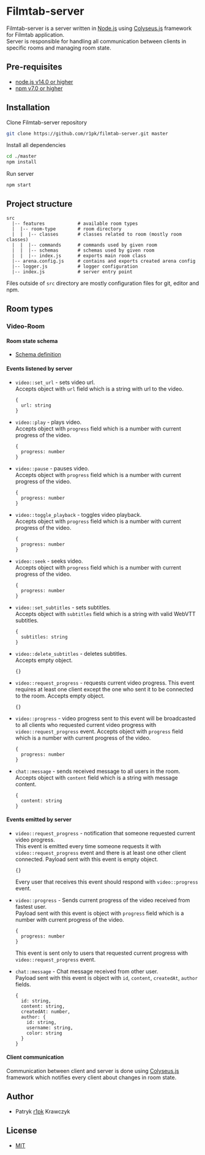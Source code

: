 # Filmtab-server

Filmtab-server is a server written in [Node.js](https://nodejs.org/en/) using [Colyseus.js](https://www.colyseus.io/) framework for Filmtab application.  
Server is responsible for handling all communication between clients in specific rooms and managing room state.

## Pre-requisites

- [node.js v14.0 or higher](https://nodejs.org/en/)
- [npm v7.0 or higher](https://nodejs.org/en/download/)

## Installation

Clone Filmtab-server repository

```bash
git clone https://github.com/r1pk/filmtab-server.git master
```

Install all dependencies

```bash
cd ./master
npm install
```

Run server

```bash
npm start
```

## Project structure

```
src
  |-- features            # available room types
  |  |-- room-type        # room directory
  |  |  |-- classes       # classes related to room (mostly room classes)
  |  |  |-- commands      # commands used by given room
  |  |  |-- schemas       # schemas used by given room
  |  |  |-- index.js      # exports main room class
  |-- arena.config.js     # contains and exports created arena config
  |-- logger.js           # logger configuration
  |-- index.js            # server entry point

```

Files outside of `src` directory are mostly configuration files for git, editor and npm.

## Room types

### Video-Room

#### Room state schema

- [Schema definition](./src/features/video-room/schemas/RoomState.js)

#### Events listened by server

- `video::set_url` - sets video url.  
  Accepts object with `url` field which is a string with url to the video.

  ```
  {
    url: string
  }
  ```

- `video::play` - plays video.  
  Accepts object with `progress` field which is a number with current progress of the video.

  ```
  {
    progress: number
  }
  ```

- `video::pause` - pauses video.  
  Accepts object with `progress` field which is a number with current progress of the video.

  ```
  {
    progress: number
  }
  ```

- `video::toggle_playback` - toggles video playback.  
  Accepts object with `progress` field which is a number with current progress of the video.

  ```
  {
    progress: number
  }
  ```

- `video::seek` - seeks video.  
  Accepts object with `progress` field which is a number with current progress of the video.

  ```
  {
    progress: number
  }
  ```

- `video::set_subtitles` - sets subtitles.  
  Accepts object with `subtitles` field which is a string with valid WebVTT subtitles.

  ```
  {
    subtitles: string
  }
  ```

- `video::delete_subtitles` - deletes subtitles.  
  Accepts empty object.

  ```
  {}
  ```

- `video::request_progress` - requests current video progress. This event requires at least one client except the one who sent it to be connected to the room.
  Accepts empty object.

  ```
  {}
  ```

- `video::progress` - video progress sent to this event will be broadcasted to all clients who requested current video progress with `video::request_progress` event.
  Accepts object with `progress` field which is a number with current progress of the video.

  ```
  {
    progress: number
  }
  ```

- `chat::message` - sends received message to all users in the room.  
  Accepts object with `content` field which is a string with message content.

  ```
  {
    content: string
  }
  ```

#### Events emitted by server

- `video::request_progress` - notification that someone requested current video progress.  
  This event is emitted every time someone requests it with `video::request_progress` event and there is at least one other client connected.
  Payload sent with this event is empty object.

  ```
  {}
  ```

  Every user that receives this event should respond with `video::progress` event.

- `video::progress` - Sends current progress of the video received from fastest user.  
  Payload sent with this event is object with `progress` field which is a number with current progress of the video.

  ```
  {
    progress: number
  }
  ```

  This event is sent only to users that requested current progress with `video::request_progress` event.

- `chat::message` - Chat message received from other user.  
  Payload sent with this event is object with `id`, `content`, `createdAt`, `author` fields.

  ```
  {
    id: string,
    content: string,
    createdAt: number,
    author: {
      id: string,
      username: string,
      color: string
    }
  }
  ```

#### Client communication

Communication between client and server is done using [Colyseus.js](https://www.colyseus.io/) framework which notifies every client about changes in room state.

## Author

- Patryk [r1pk](https://github.com/r1pk) Krawczyk

## License

- [MIT](https://choosealicense.com/licenses/mit/)
